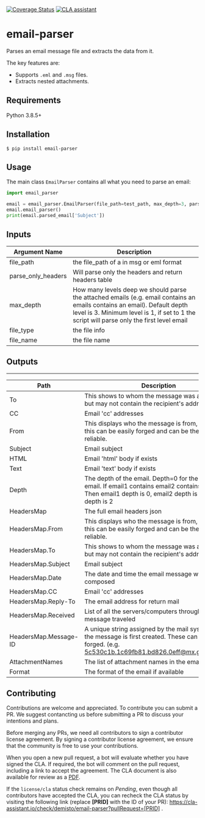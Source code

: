 [![Coverage Status](https://coveralls.io/repos/github/demisto/email-parser/badge.svg?branch=master)](https://coveralls.io/github/demisto/email-parser?branch=master)
[![CLA assistant](https://cla-assistant.io/readme/badge/demisto/email-parser)](https://cla-assistant.io/demisto/email-parser)
# email-parser
Parses an email message file and extracts the data from it.

The key features are:
* Supports `.eml` and `.msg` files.
* Extracts nested attachments.

## Requirements

Python 3.8.5+

## Installation

```console
$ pip install email-parser
```

## Usage

The main class `EmailParser` contains all what you need to parse an email:

```python
import email_parser

email = email_parser.EmailParser(file_path=test_path, max_depth=3, parse_only_headers=False, file_type=test_type, file_name=test_name)
email.email_parser()
print(email.parsed_email['Subject'])
```

## Inputs

| **Argument Name** | **Description** |
| --- | --- |
| file_path | the file_path of a in msg or eml format |
| parse_only_headers | Will parse only the headers and return headers table |
| max_depth | How many levels deep we should parse the attached emails \(e.g. email contains an emails contains an email\). Default depth level is 3. Minimum level is 1, if set to 1 the script will parse only the first level email |
| file_type | the file info |
| file_name | the file name |

## Outputs
---

| **Path** | **Description** |
| --- | --- |
| To | This shows to whom the message was addressed, but may not contain the recipient's address.
| CC | Email 'cc' addresses |
| From | This displays who the message is from, however, this can be easily forged and can be the least reliable. |
| Subject | Email subject |
| HTML | Email 'html' body if exists |
| Text | Email 'text' body if exists |
| Depth | The depth of the email. Depth=0 for the first level email. If email1 contains email2 contains email3. Then email1 depth is 0, email2 depth is 1, email3 depth is 2 |
| HeadersMap | The full email headers json |
| HeadersMap.From | This displays who the message is from, however, this can be easily forged and can be the least reliable. |
| HeadersMap.To | This shows to whom the message was addressed, but may not contain the recipient's address. |
| HeadersMap.Subject | Email subject |
| HeadersMap.Date | The date and time the email message was composed |
| HeadersMap.CC | Email 'cc' addresses |
| HeadersMap.Reply-To | The email address for return mail |
| HeadersMap.Received | List of all the servers/computers through which the message traveled |
| HeadersMap.Message-ID | A unique string assigned by the mail system when the message is first created. These can easily be forged. \(e.g. 5c530c1b.1c69fb81.bd826.0eff@mx.google.com\) |
| AttachmentNames | The list of attachment names in the email |
| Format | The format of the email if available |

## Contributing
Contributions are welcome and appreciated. To contribute you can submit a PR. We suggest contancting us before submitting a PR to discuss your intentions and plans.

Before merging any PRs, we need all contributors to sign a contributor license agreement. By signing a contributor license agreement, we ensure that the community is free to use your contributions.

When you open a new pull request, a bot will evaluate whether you have signed the CLA. If required, the bot will comment on the pull request, including a link to accept the agreement. The CLA document is also available for review as a [PDF](https://github.com/demisto/content/blob/master/docs/cla.pdf).

If the `license/cla` status check remains on *Pending*, even though all contributors have accepted the CLA, you can recheck the CLA status by visiting the following link (replace **[PRID]** with the ID of your PR): https://cla-assistant.io/check/demisto/email-parser?pullRequest=[PRID] .
